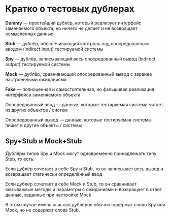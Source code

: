 # Кратко о тестовых дублерах

**Dummy** — простейший дублёр, который реализует интерфейс заменяемого объекта, но ничего не делает и не возвращает осмысленных данных

**Stub** — дублёр, обеспечивающий контроль над опосредованным вводом (indirect input) тестируемой системы

**Spy** — дублёр, записывающий весь опосредованный вывод (indirect output) тестируемой системы

**Mock** — дублёр, сравнивающий опосредованный вывод с заранее настроенными ожиданиями

**Fake** — полноценная и самостоятельная, но фальшивая реализация интерфейса заменяемого объекта

Опосредованный ввод — данные, которые тестируемая система читает из других объектов / систем

Опосредованный вывод — данные, которые тестируемая система пишет в другие объекты / системы

## Spy+Stub и Mock+Stub

Дублёры типов Spy и Mock могут одновременно принадлежать типу Stub, то есть:

Если дублёр сочетает в себе Spy и Stub, то он записывает весь вывод и возвращает статически определённый ввод

Если дублёр сочетает в себе Mock и Stub, то он сравнивает вызываемые методы и параметры с ожиданиями и возвращает в ответ данные, заданные при настройке Mock

В этом случае имена классов дублёров обычно содержат слово Spy или Mock, но не содержат слова Stub.
